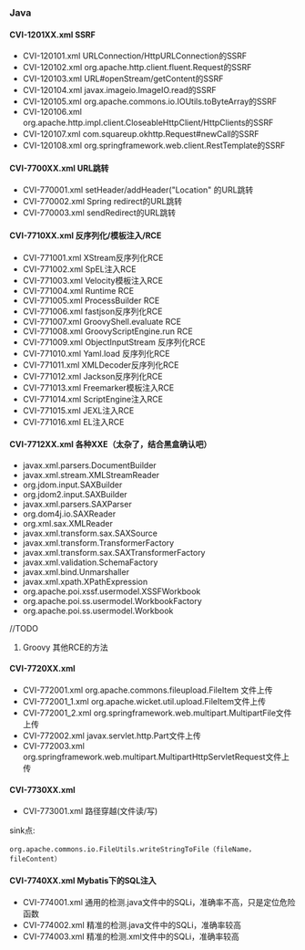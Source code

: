 ### Java
#### CVI-1201XX.xml    SSRF

- CVI-120101.xml    URLConnection/HttpURLConnection的SSRF
- CVI-120102.xml    org.apache.http.client.fluent.Request的SSRF
- CVI-120103.xml    URL#openStream/getContent的SSRF
- CVI-120104.xml    javax.imageio.ImageIO.read的SSRF
- CVI-120105.xml    org.apache.commons.io.IOUtils.toByteArray的SSRF
- CVI-120106.xml    org.apache.http.impl.client.CloseableHttpClient/HttpClients的SSRF
- CVI-120107.xml    com.squareup.okhttp.Request#newCall的SSRF
- CVI-120108.xml    org.springframework.web.client.RestTemplate的SSRF

#### CVI-7700XX.xml    URL跳转

- CVI-770001.xml    setHeader/addHeader("Location" 的URL跳转
- CVI-770002.xml    Spring redirect的URL跳转
- CVI-770003.xml    sendRedirect的URL跳转

#### CVI-7710XX.xml    反序列化/模板注入/RCE

- CVI-771001.xml    XStream反序列化RCE
- CVI-771002.xml    SpEL注入RCE
- CVI-771003.xml    Velocity模板注入RCE
- CVI-771004.xml    Runtime RCE
- CVI-771005.xml    ProcessBuilder RCE
- CVI-771006.xml    fastjson反序列化RCE
- CVI-771007.xml    GroovyShell.evaluate RCE
- CVI-771008.xml    GroovyScriptEngine.run RCE
- CVI-771009.xml    ObjectInputStream 反序列化RCE
- CVI-771010.xml    Yaml.load 反序列化RCE
- CVI-771011.xml    XMLDecoder反序列化RCE
- CVI-771012.xml    Jackson反序列化RCE
- CVI-771013.xml    Freemarker模板注入RCE
- CVI-771014.xml    ScriptEngine注入RCE
- CVI-771015.xml    JEXL注入RCE
- CVI-771016.xml    EL注入RCE

#### CVI-7712XX.xml   各种XXE（太杂了，结合黑盒确认吧）
 
- javax.xml.parsers.DocumentBuilder
- javax.xml.stream.XMLStreamReader
- org.jdom.input.SAXBuilder
- org.jdom2.input.SAXBuilder
- javax.xml.parsers.SAXParser
- org.dom4j.io.SAXReader 
- org.xml.sax.XMLReader
- javax.xml.transform.sax.SAXSource 
- javax.xml.transform.TransformerFactory 
- javax.xml.transform.sax.SAXTransformerFactory 
- javax.xml.validation.SchemaFactory
- javax.xml.bind.Unmarshaller
- javax.xml.xpath.XPathExpression
- org.apache.poi.xssf.usermodel.XSSFWorkbook
- org.apache.poi.ss.usermodel.WorkbookFactory
- org.apache.poi.ss.usermodel.Workbook


//TODO 
1. Groovy 其他RCE的方法

#### CVI-7720XX.xml

- CVI-772001.xml      org.apache.commons.fileupload.FileItem 文件上传
- CVI-772001_1.xml    org.apache.wicket.util.upload.FileItem文件上传
- CVI-772001_2.xml    org.springframework.web.multipart.MultipartFile文件上传
- CVI-772002.xml      javax.servlet.http.Part文件上传
- CVI-772003.xml      org.springframework.web.multipart.MultipartHttpServletRequest文件上传

#### CVI-7730XX.xml

- CVI-773001.xml    路径穿越(文件读/写)

sink点:
```
org.apache.commons.io.FileUtils.writeStringToFile（fileName，fileContent）
```


#### CVI-7740XX.xml    Mybatis下的SQL注入
- CVI-774001.xml    通用的检测.java文件中的SQLi，准确率不高，只是定位危险函数
- CVI-774002.xml    精准的检测.java文件中的SQLi，准确率较高
- CVI-774003.xml    精准的检测.xml文件中的SQLi，准确率较高

